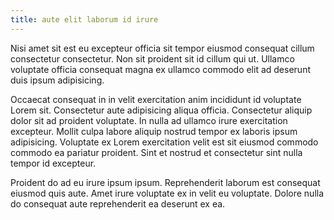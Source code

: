 ```yaml
---
title: aute elit laborum id irure
---
```


Nisi amet sit est eu excepteur officia sit tempor eiusmod consequat cillum consectetur consectetur. Non sit proident sit id cillum qui ut. Ullamco voluptate officia consequat magna ex ullamco commodo elit ad deserunt duis ipsum adipisicing.

Occaecat consequat in in velit exercitation anim incididunt id voluptate Lorem sit. Consectetur aute adipisicing aliqua officia. Consectetur aliquip dolor sit ad proident voluptate. In nulla ad ullamco irure exercitation excepteur. Mollit culpa labore aliquip nostrud tempor ex laboris ipsum adipisicing. Voluptate ex Lorem exercitation velit est sit eiusmod commodo commodo ea pariatur proident. Sint et nostrud et consectetur sint nulla tempor id excepteur.

Proident do ad eu irure ipsum ipsum. Reprehenderit laborum est consequat eiusmod quis aute. Amet irure voluptate ex in velit eu voluptate. Dolore nulla do consequat aute reprehenderit ea deserunt ex ea.